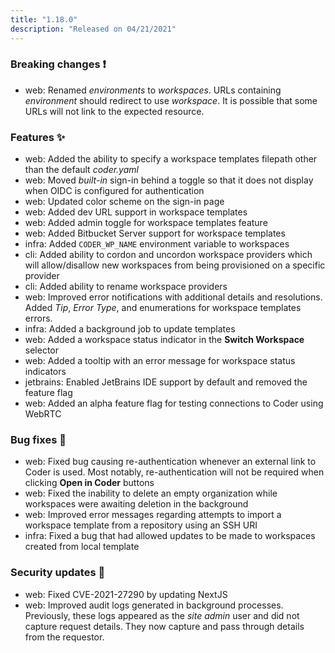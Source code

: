 ```yaml
---
title: "1.18.0"
description: "Released on 04/21/2021"
---
```


### Breaking changes ❗

- web: Renamed _environments_ to _workspaces_. URLs containing _environment_
  should redirect to use _workspace_. It is possible that some URLs will not
  link to the expected resource.

### Features ✨

- web: Added the ability to specify a workspace templates filepath other than
  the default _coder.yaml_
- web: Moved _built-in_ sign-in behind a toggle so that it does not display when
  OIDC is configured for authentication
- web: Updated color scheme on the sign-in page
- web: Added dev URL support in workspace templates
- web: Added admin toggle for workspace templates feature
- web: Added Bitbucket Server support for workspace templates
- infra: Added `CODER_WP_NAME` environment variable to workspaces
- cli: Added ability to cordon and uncordon workspace providers which will
  allow/disallow new workspaces from being provisioned on a specific provider
- cli: Added ability to rename workspace providers
- web: Improved error notifications with additional details and resolutions.
  Added _Tip_, _Error Type_, and enumerations for workspace templates errors.
- infra: Added a background job to update templates
- web: Added a workspace status indicator in the **Switch Workspace** selector
- web: Added a tooltip with an error message for workspace status indicators
- jetbrains: Enabled JetBrains IDE support by default and removed the feature
  flag
- web: Added an alpha feature flag for testing connections to Coder using WebRTC

### Bug fixes 🐛

- web: Fixed bug causing re-authentication whenever an external link to Coder is
  used. Most notably, re-authentication will not be required when clicking
  **Open in Coder** buttons
- web: Fixed the inability to delete an empty organization while workspaces were
  awaiting deletion in the background
- web: Improved error messages regarding attempts to import a workspace template
  from a repository using an SSH URI
- infra: Fixed a bug that had allowed updates to be made to workspaces created
  from local template

### Security updates 🔐

- web: Fixed CVE-2021-27290 by updating NextJS
- web: Improved audit logs generated in background processes. Previously, these
  logs appeared as the _site admin_ user and did not capture request details.
  They now capture and pass through details from the requestor.

